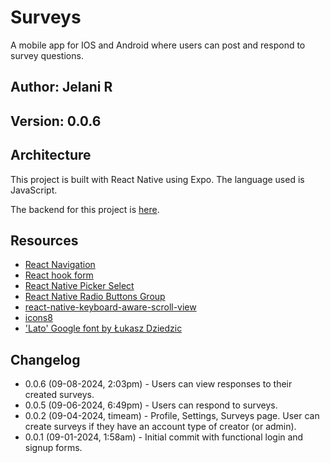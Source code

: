 # Surveys

A mobile app for IOS and Android where users can post and respond to survey questions.

## Author: Jelani R

## Version: 0.0.6

## Architecture

This project is built with React Native using Expo. The language used is JavaScript.

The backend for this project is [here](https://github.com/Jchips/surveys-api).

## Resources

- [React Navigation](https://reactnavigation.org/docs/stack-navigator/)
- [React hook form](https://react-hook-form.com/)
- [React Native Picker Select](https://www.npmjs.com/package/react-native-picker-select/v/8.0.0)
- [React Native Radio Buttons Group](https://www.npmjs.com/package/react-native-radio-buttons-group)
- [react-native-keyboard-aware-scroll-view](https://www.npmjs.com/package/react-native-keyboard-aware-scroll-view)
- [icons8](https://icons8.com/)
- ['Lato' Google font by Łukasz Dziedzic](https://fonts.google.com/specimen/Lato?query=lato)

## Changelog

- 0.0.6 (09-08-2024, 2:03pm) - Users can view responses to their created surveys.
- 0.0.5 (09-06-2024, 6:49pm) - Users can respond to surveys.
- 0.0.2 (09-04-2024, timeam) - Profile, Settings, Surveys page. User can create surveys if they have an account type of creator (or admin).
- 0.0.1 (09-01-2024, 1:58am) - Initial commit with functional login and signup forms.
